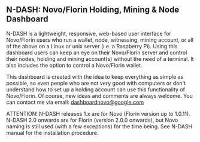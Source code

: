 ## N-DASH: Novo/Florin Holding, Mining & Node Dashboard

N-DASH is a lightweight, responsive, web-based user interface for Novo/Florin 
users who run a wallet, node, witnessing, mining account, or all of the above on 
a Linux or unix server (i.e. a Raspberry Pi). Using this dashboard users can keep 
an eye on their Novo/Florin server and control their nodes, holding and mining 
account(s) without the need of a terminal. It also includes the option to 
control a Novo/Florin wallet.

This dashboard is created with the idea to keep everything as simple as 
possible, so even people who are not very good with computers or don't 
understand how to set up a holding account can use this functionality 
of Novo/Florin. Of course, new ideas and comments are always welcome. You can 
contact me via email: dashboardnovo@google.com

ATTENTION!
N-DASH releases 1.x are for Novo (Florin version up to 1.0.11).
N-DASH 2.0 onwards are for Florin (version 2.0.0 onwards), but Novo naming is still used (with a few exceptions) for the time being.
See N-DASH manual for the installation procedure.
